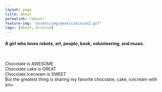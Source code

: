 ```yaml
---
layout: page
title: About
permalink: /about/
feature-img: "assets/img/pexels/minion2.gif"
tags: [About, Archive]
---
```

<h4>A girl who loves robots, art, people, book, volunteering, and music.</h4><br>

Chocolate is AWESOME<br>
Chocolate cake is GREAT<br>
Chocolate icecream is SWEET<br>
But the greatest thing is sharing my favorite chocolate, cake, icecream with you.<br>

